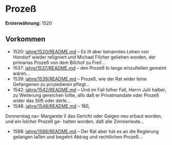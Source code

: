 # Prozeß

**Ersterwähnung:** 1520

## Vorkommen
- 1520: [jahre/1520/README.md](../jahre/1520/README.md) – Es iſt aber benanntes Lehen von Hondorf wieder reſigniert
und Michael Fiſcher geliehen worden, der primarias Prozeß
von dem Biſchof zu Freiſ...
- 1537: [jahre/1537/README.md](../jahre/1537/README.md) – den Prozeß ſo lange einzuſtellen
gemeint wären...
- 1539: [jahre/1539/README.md](../jahre/1539/README.md) – Prozeß, wie der Rat wider ſeine Gefangenen zu
prozedieren pflegt...
- 1542: [jahre/1542/README.md](../jahre/1542/README.md) – Und im Fall ſolher Fall, Herrn Julii halber, zu
Weiterung gereichen ſollte, alſo daß er Privatmandate
oder Prozeß wider das Stift oder derſe...
- 1548: [jahre/1548/README.md](../jahre/1548/README.md) – 180,

Donnerstag na< Margarete iſ das Gericht oder
Galgen neu erbaut worden, und ein ſolcher Prozeß ge-
halten worden, daß alle Zimmerleute...
- 1588: [jahre/1588/README.md](../jahre/1588/README.md) – Der Rat aber hat es an
die Regierung gelangen laſſen und begehrt Abtrag und
rechtlichen Prozeß...
